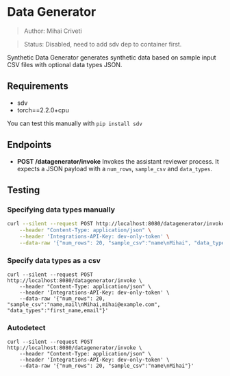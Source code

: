 # Data Generator

> Author: Mihai Criveti

> Status: Disabled, need to add sdv dep to container first.

Synthetic Data Generator generates synthetic data based on sample input CSV files with optional data types JSON.

## Requirements

- sdv
- torch==2.2.0+cpu

You can test this manually with `pip install sdv`

## Endpoints

- **POST /datagenerator/invoke**
  Invokes the assistant reviewer process. It expects a JSON payload with a `num_rows`, `sample_csv` and `data_types`.

## Testing

### Specifying data types manually

```bash
curl --silent --request POST http://localhost:8080/datagenerator/invoke \
    --header "Content-Type: application/json" \
    --header 'Integrations-API-Key: dev-only-token' \
    --data-raw '{"num_rows": 20, "sample_csv":"name\nMihai", "data_types":"{ \"columns\": {\"name\":{\"sdtype\":\"first_name\",\"pii\": true}}}"}'
```

### Specify data types as a csv

```
curl --silent --request POST http://localhost:8080/datagenerator/invoke \
    --header "Content-Type: application/json" \
    --header 'Integrations-API-Key: dev-only-token' \
    --data-raw '{"num_rows": 20, "sample_csv":"name,mail\nMihai,mihai@example.com", "data_types":"first_name,email"}'
```


### Autodetect
```
curl --silent --request POST http://localhost:8080/datagenerator/invoke \
    --header "Content-Type: application/json" \
    --header 'Integrations-API-Key: dev-only-token' \
    --data-raw '{"num_rows": 20, "sample_csv":"name\nMihai"}'
```
